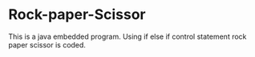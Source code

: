 # Rock-paper-Scissor
This is a java embedded program. Using if else if control statement rock paper scissor is coded.
